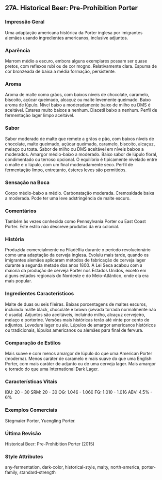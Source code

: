 ## 27A. Historical Beer: Pre-Prohibition Porter

### Impressão Geral

Uma adaptação americana histórica da Porter inglesa por imigrantes alemães usando ingredientes americanos, inclusive adjuntos.

### Aparência

Marrom médio a escuro, embora alguns exemplares possam ser quase pretos, com reflexos rubi ou de cor mogno. Relativamente clara. Espuma de cor bronzeada de baixa a média formação, persistente.

### Aroma

Aroma de malte como grãos, com baixos níveis de chocolate, caramelo, biscoito, açúcar queimado, alcaçuz ou malte levemente queimado. Baixo aroma de lúpulo. Nível baixo a moderadamente baixo de milho ou DMS é aceitável. Ésteres muito baixos a nenhum. Diacetil baixo a nenhum. Perfil de fermentação lager limpo aceitável.

### Sabor

Sabor moderado de malte que remete a grãos e pão, com baixos níveis de chocolate, malte queimado, açúcar queimado, caramelo, biscoito, alcaçuz, melaço ou tosta. Sabor de milho ou DMS aceitável em níveis baixos a moderados. Amargor médio-baixo a moderado. Baixo sabor de lúpulo floral, condimentado ou terroso opcional. O equilíbrio é tipicamente nivelado entre o malte e o lúpulo, com um final moderadamente seco. Perfil de fermentação limpo, entretanto, ésteres leves são permitidos.

### Sensação na Boca

Corpo médio-baixo a médio. Carbonatação moderada. Cremosidade baixa a moderada. Pode ter uma leve adstringência de malte escuro.

### Comentários

Também às vezes conhecida como Pennsylvania Porter ou East Coast Porter. Este estilo não descreve produtos da era colonial.

### História

Produzida comercialmente na Filadélfia durante o período revolucionário como uma adaptação da cerveja inglesa. Evoluiu mais tarde, quando os imigrantes alemães aplicaram métodos de fabricação de cerveja lager durante a segunda metade dos anos 1800. A Lei Seca acabou com a maioria da produção de cerveja Porter nos Estados Unidos, exceto em alguns estados regionais do Nordeste e do Meio-Atlântico, onde ela era mais popular.

### Ingredientes Característicos

Malte de duas ou seis fileiras. Baixas porcentagens de maltes escuros, incluindo malte black, chocolate e brown (cevada torrada normalmente não é usada). Adjuntos são aceitáveis, incluindo milho, alcaçuz cervejeiro, melaço e porterine. Versões mais históricas terão até vinte por cento de adjuntos. Levedura lager ou ale. Lúpulos de amargor americanos históricos ou tradicionais, lúpulos americanos ou alemães para final de fervura.

### Comparação de Estilos

Mais suave e com menos amargor de lúpulo do que uma American Porter (moderna). Menos caráter de caramelo e mais suave do que uma English Porter, com mais caráter de adjunto ou de uma cerveja lager. Mais amargor e torrado do que uma International Dark Lager.

### Características Vitais

IBU: 20 - 30
SRM: 20 - 30
OG: 1.046 - 1.060
FG: 1.010 - 1.016
ABV: 4.5% - 6%

### Exemplos Comerciais

Stegmaier Porter, Yuengling Porter.

### Última Revisão

Historical Beer: Pre-Prohibition Porter (2015)

### Style Attributes

any-fermentation, dark-color, historical-style, malty, north-america, porter-family, standard-strength

